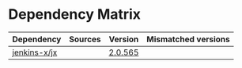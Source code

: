 # Dependency Matrix

Dependency | Sources | Version | Mismatched versions
---------- | ------- | ------- | -------------------
[jenkins-x/jx](https://github.com/jenkins-x/jx) |  | [2.0.565](https://github.com/jenkins-x/jx/releases/tag/v2.0.565) | 
